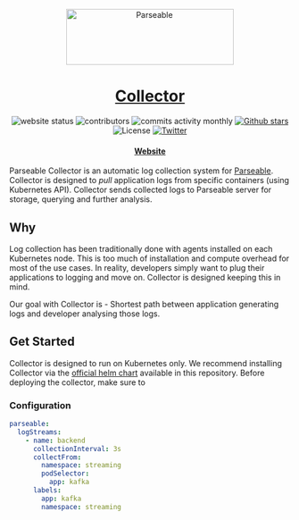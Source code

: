 <p align="center">
  <a href="https://www.parseable.io" target="_blank"><img src="https://raw.githubusercontent.com/parseablehq/docs/main/static/img/logo.svg" alt="Parseable" width="300" height="100" /> <h1 align="center">Collector</h1></a>
</p>

<p align="center">
  <img src="https://img.shields.io/website?down_message=red&up_color=green&up_message=online&url=https%3A%2F%2Fwww.parseable.io" alt="website status">
  <img src="https://img.shields.io/github/contributors/parseablehq/parseable" alt="contributors">
  <img src="https://img.shields.io/github/commit-activity/m/parseablehq/parseable" alt="commits activity monthly">
  <a href="https://github.com/parseablehq/parseable/stargazers" target="_blank"><img src="https://img.shields.io/github/stars/parseablehq/parseable" alt="Github stars"></a>
  <img src="https://img.shields.io/github/license/parseablehq/parseable" alt="License">  
  <a href="https://twitter.com/parseableio" target="_blank"><img src="https://img.shields.io/twitter/follow/parseableio" alt="Twitter"></a>
</p>

<h4 align="center">
  <a href="https://www.parseable.io" target="_blank">Website</a>
</h4>

Parseable Collector is an automatic log collection system for [Parseable](https://github.com/parseablehq/parseable). Collector is designed to _pull_ application logs from specific containers (using Kubernetes API). Collector sends collected logs to Parseable server for storage, querying and further analysis. 

## Why

Log collection has been traditionally done with agents installed on each Kubernetes node. This is too much of installation and compute overhead for most of the use cases. In reality, developers simply want to plug their applications to logging and move on. Collector is designed keeping this in mind.

Our goal with Collector is - Shortest path between application generating logs and developer analysing those logs.

## Get Started 

Collector is designed to run on Kubernetes only. We recommend installing Collector via the [official helm chart](./helm/) available in this repository. Before deploying the 
collector, make sure to 

### Configuration

```yaml
parseable:
  logStreams:
    - name: backend
      collectionInterval: 3s
      collectFrom: 
        namespace: streaming
        podSelector: 
          app: kafka
      labels: 
        app: kafka
        namespace: streaming
```
